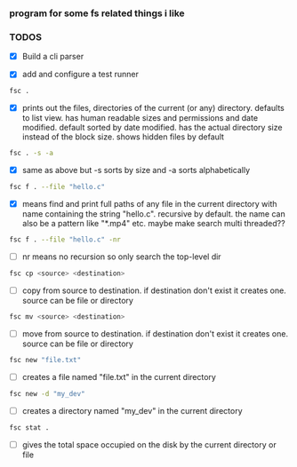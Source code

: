 ### program for some fs related things i like

### TODOS

- [x] Build a cli parser

- [x] add and configure a test runner

```sh
fsc .
```
- [x] prints out the files, directories of the current (or any) directory. defaults
to list view. has human readable sizes and permissions and date modified. default
sorted by date modified. has the actual directory size instead of the block size.
shows hidden files by default
```sh
fsc . -s -a
```
- [x] same as above but -s sorts by size and -a sorts alphabetically

```sh
fsc f . --file "hello.c"
```
- [x] means find and print full paths of any file in the current directory with name
containing the string "hello.c". recursive by default. the name can also be a 
pattern like "*.mp4" etc. maybe make search multi threaded??

```sh
fsc f . --file "hello.c" -nr
```
- [ ] nr means no recursion so only search the top-level dir

```sh
fsc cp <source> <destination>
```
- [ ] copy from source to destination. if destination don't exist it creates one.
source can be file or directory

```sh
fsc mv <source> <destination>
```
- [ ] move from source to destination. if destination don't exist it creates one.
source can be file or directory

```sh
fsc new "file.txt"
```
- [ ] creates a file named "file.txt" in the current directory

```sh
fsc new -d "my_dev"
```
- [ ] creates a directory named "my_dev" in the current directory

```sh
fsc stat .
```
- [ ] gives the total space occupied on the disk by the current directory or file